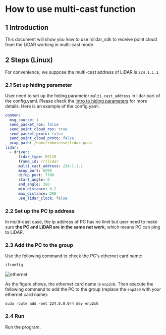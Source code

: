 # How to use multi-cast function

## 1 Introduction

This document will show you how to use rslidar_sdk to receive point cloud from the LiDAR working in multi-cast mode.

## 2 Steps (Linux)

For convenience, we suppose the multi-cast address of LiDAR is ```224.1.1.1```.  

### 2.1 Set up hiding parameter

User need to set up the hiding parameter ```multi_cast_address``` in lidar part of the config.yaml. Please check the  [Intro to hiding parameters](../intro/hiding_parameters_intro.md) for more details. Here is an example of the config.yaml.

```yaml
common:
  msg_source: 1                                       
  send_packet_ros: false                                
  send_point_cloud_ros: true                            
  send_packet_proto: false                              
  send_point_cloud_proto: false                         
  pcap_path: /home/robosense/lidar.pcap     
lidar:
  - driver:
      lidar_type: RS128            
      frame_id: /rslidar           
      multi_cast_address: 224.1.1.1
      msop_port: 6699              
      difop_port: 7788             
      start_angle: 0               
      end_angle: 360             
      min_distance: 0.2            
      max_distance: 200           
      use_lidar_clock: false       

```



### 2.2 Set up the PC ip address

In multi-cast case, the ip address of PC has no limit but user need to make sure **the PC and LiDAR are in the same net work**, which means PC can ping to LiDAR.

### 2.3 Add the PC to the group

Use the following command to check the PC's ethernet card name:

```bash
ifconfig
```

![ethernet](/home/xzd/work/rslidar_sdk/doc/img/ethernet.png)

As the figure shows, the ethernet card name is ```enp2s0```. Then execute the following command to add the PC to the group (replace the ```enp2s0``` with your ethernet card name):

```
sudo route add -net 224.0.0.0/4 dev enp2s0
```

### 2.4 Run

Run the program. 











